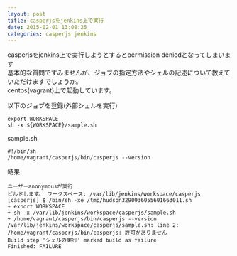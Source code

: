 ```yaml
---
layout: post
title: casperjsをjenkins上で実行
date: 2015-02-01 13:08:25
categories: casperjs jenkins
---
```

<!-- {% raw %} -->
<p>casperjsをjenkins上で実行しようとするとpermission deniedとなってしまいます<br>
基本的な質問ですみませんが、ジョブの指定方法やシェルの記述について教えていただけますでしょうか。<br>
centos(vagrant)上で起動しています。</p>

<p>以下のジョブを登録(外部シェルを実行)</p>

<pre><code>export WORKSPACE
sh -x ${WORKSPACE}/sample.sh
</code></pre>

<p>sample.sh</p>

<pre><code>#!/bin/sh
/home/vagrant/casperjs/bin/casperjs --version
</code></pre>

<p>結果</p>

<pre><code>ユーザーanonymousが実行
ビルドします。 ワークスペース: /var/lib/jenkins/workspace/casperjs
[casperjs] $ /bin/sh -xe /tmp/hudson3290936055601663011.sh
+ export WORKSPACE
+ sh -x /var/lib/jenkins/workspace/casperjs/sample.sh
+ /home/vagrant/casperjs/bin/casperjs --version
/var/lib/jenkins/workspace/casperjs/sample.sh: line 2: /home/vagrant/casperjs/bin/casperjs: 許可がありません
Build step 'シェルの実行' marked build as failure
Finished: FAILURE
</code></pre>
<!-- {% endraw %} -->
